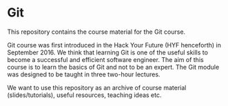 # Git
This repository contains the course material for the Git course.

Git course was first introduced in the Hack Your Future (HYF henceforth) in September 2016. We think that learning Git is one of the useful skills to become a successful and efficient software engineer. The aim of this course is to learn the basics of Git and not to be an expert. The Git module was designed to be taught in three two-hour lectures.

We want to use this repository as an archive of course material (slides/tutorials), useful resources, teaching ideas etc.
